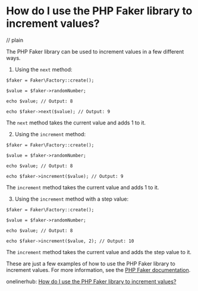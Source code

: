 # How do I use the PHP Faker library to increment values?
// plain

The PHP Faker library can be used to increment values in a few different ways.

1. Using the `next` method:
```
$faker = Faker\Factory::create();

$value = $faker->randomNumber;

echo $value; // Output: 8

echo $faker->next($value); // Output: 9
```
The `next` method takes the current value and adds 1 to it.

2. Using the `increment` method:
```
$faker = Faker\Factory::create();

$value = $faker->randomNumber;

echo $value; // Output: 8

echo $faker->increment($value); // Output: 9
```
The `increment` method takes the current value and adds 1 to it.

3. Using the `increment` method with a step value:
```
$faker = Faker\Factory::create();

$value = $faker->randomNumber;

echo $value; // Output: 8

echo $faker->increment($value, 2); // Output: 10
```
The `increment` method takes the current value and adds the step value to it.

These are just a few examples of how to use the PHP Faker library to increment values. For more information, see the [PHP Faker documentation](https://github.com/fzaninotto/Faker#fakerproviderbaseincrement).

onelinerhub: [How do I use the PHP Faker library to increment values?](https://onelinerhub.com/php-faker/how-do-i-use-the-php-faker-library-to-increment-values)